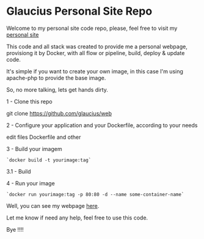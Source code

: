 # Glaucius Personal Site Repo
Welcome to my personal site code repo, please, feel free to visit my [personal site](http://glaucius.moonops.com.br)

This code and all stack was created to provide me a personal webpage, provisiong it by Docker, with all flow or pipeline, build, deploy & update code.

It's simple if you want to create your own image, in this case I'm using apache-php to provide the base image.

So, no more talking, lets get hands dirty.

1 - Clone this repo

git clone https://github.com/glaucius/web

2 - Configure your application and your Dockerfile, according to your needs

edit files  Dockerfile and other

3 - Build your imagem

    `docker build -t yourimage:tag`

3.1 - Build 



4 - Run your image

    `docker run yourimage:tag -p 80:80 -d --name some-container-name`


Well, you can see my webpage  [here](http://glaucius.moonops.com.br).

Let me know if need any help, feel free to use this code.

Bye !!!!
